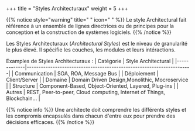 +++
title = "Styles Architecturaux"
weight = 5
+++

{{% notice style="warning" title=" " icon=" " %}}
Le style Architectural fait référence à un ensemble de lignes directrices ou de principes pour la conception et la construction de systèmes logiciels.
{{% /notice %}}

Les Styles Architecturaux (*Architectural Styles*) est le niveau de granularité le plus élevé. Il spécifie les couches, les modules et leurs intéractions.

Examples de Styles Architecturaux :
|    Catégorie  |                           Style Architectural                         |
|-------------|----------------------------------------------------------------------|
| Communication | SOA, ROA, Message Bus                                                  |
| Déploiement    | Client/Server                                                          |
| Domaine        | Domain Driven Design,Monolithic, Mocroservice                          |
| Structure     | Component-Based, Object-Oriented, Layered, Plug-ins                    |
| Autres         | REST, Peer-to-peer, Cloud computing, Internet of Things, Blockchain... |

{{% notice info %}}
Une architecte doit comprendre les différents styles et les compromis encapsulés dans chacun d'entre eux pour prendre des décisions efficaces.
{{% /notice %}} 

